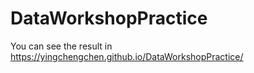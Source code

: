 # DataWorkshopPractice
You can see the result in https://yingchengchen.github.io/DataWorkshopPractice/
